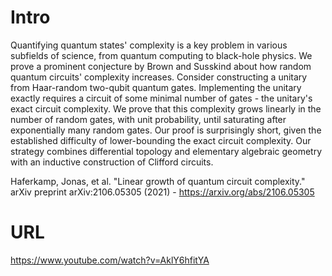 # Intro


Quantifying quantum states' complexity is a key problem in various subfields of science,
from quantum computing to black-hole physics. We prove a prominent conjecture by
Brown and Susskind about how random quantum circuits' complexity increases.
Consider constructing a unitary from Haar-random two-qubit quantum gates.
Implementing the unitary exactly requires a circuit of some minimal number of
gates - the unitary's exact circuit complexity. We prove that this complexity grows
linearly in the number of random gates, with unit probability, until saturating
after exponentially many random gates. Our proof is surprisingly short, given the
established difficulty of lower-bounding the exact circuit complexity. Our strategy
combines differential topology and elementary algebraic geometry with an inductive
construction of Clifford circuits. 

Haferkamp, Jonas, et al. "Linear growth of quantum circuit complexity." arXiv preprint arXiv:2106.05305 (2021) - https://arxiv.org/abs/2106.05305

# URL
https://www.youtube.com/watch?v=AklY6hfitYA
